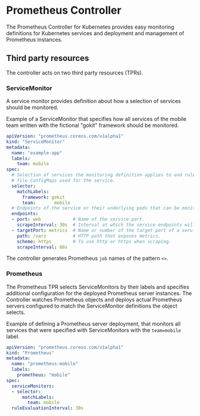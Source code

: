 # Prometheus Controller

The Prometheus Controller for Kubernetes provides easy monitoring definitions
for Kubernetes services and deployment and management of Prometheus instances.

## Third party resources

The controller acts on two third party resources (TPRs).

### ServiceMonitor

A service monitor provides definition about how a selection of services
should be monitored.

Example of a ServiceMonitor that specifies how all services of the mobile team
written with the fictional "gokit" framework should be monitored.

```yaml
apiVersion: "prometheus.coreos.com/v1alpha1"
kind: "ServiceMonitor"
metadata:
  name: "example-app"
  labels:
    team: mobile
spec:
  # Selection of services the monitoring definition applies to and rule
  # file ConfigMaps used for the service.
  selector:
    matchLabels:
      framework: gokit
      team:       mobile
  # Endpoints of the service or their underlying pods that can be monitored.
  endpoints:
  - port: web            # Name of the service port.
    scrapeInterval: 30s  # Interval at which the service endpoints will be scraped.
  - targetPort: metrics  # Name or number of the target port of a service endpoint.
    path: /varz          # HTTP path that exposes metrics.
    scheme: https        # To use http or https when scraping. 
    scrapeInterval: 60s
```

The controller generates Prometheus `job` names of the pattern `<>`.

### Prometheus

The Prometheus TPR selects ServiceMonitors by their labels and specifies additional
configuration for the deployed Prometheus server instances.
The Controller watches Prometheus objects and deploys actual Prometheus servers
configured to match the ServiceMonitor definitions the object selects.

Example of defining a Prometheus server deployment, that monitors all services that
were specified with ServiceMonitors with the `team=mobile` label.

```yaml
apiVersion: "prometheus.coreos.com/v1alpha1"
kind: "Prometheus"
metadata:
  name: "prometheus-mobile"
  labels:
    prometheus: "mobile"
spec:
  serviceMonitors:
  - selector:
      matchLabels:
        team: mobile
  ruleEvaluationInterval: 30s
```
